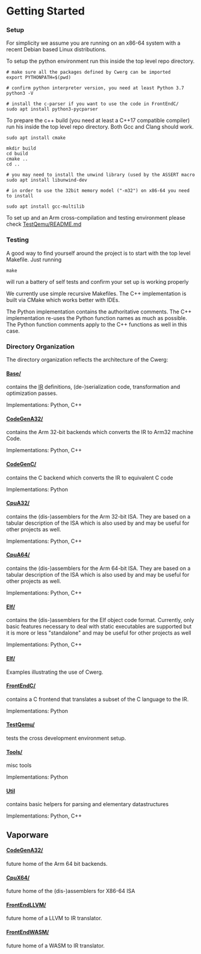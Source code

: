 # Getting Started

### Setup

For simplicity we assume you are running on an x86-64 system with a recent Debian 
based Linux distributions.

To setup the python environment run this inside the
top level repo directory.
```
# make sure all the packages defined by Cwerg can be imported
export PYTHONPATH=$(pwd)

# confirm python interpreter version, you need at least Python 3.7
python3 -V

# install the c-parser if you want to use the code in FrontEndC/
sudo apt install python3-pycparser
```

To prepare the c++ build (you need at least a C++17 compatible compiler) run his 
inside the top level repo directory. Both Gcc and Clang should work.

```
sudo apt install cmake

mkdir build
cd build
cmake ..
cd ..

# you may need to install the unwind library (used by the ASSERT macro
sudo apt install libunwind-dev

# in order to use the 32bit memory model ("-m32") on x86-64 you need to install

sudo apt install gcc-multilib
```

To set up and an Arm cross-compilation and testing environment please check
[TestQemu/README.md](../TestQemu/README.md)

### Testing

A good way to find yourself around the project is to start with
the top level Makefile. Just running 
```
make
```
will run a battery of self tests and confirm your set up is working properly

We currently use simple recursive Makefiles. The C++ implementation
is built via CMake which works better with IDEs.

The Python implementation contains the authoritative comments.
The C++ implementation re-uses the Python function names as much as possible.
The Python function comments apply to the C++ functions as well in this case.

### Directory Organization

The directory organization reflects the architecture of the Cwerg:

#### [Base/](../Base) 

contains the [IR](opcodes.md) definitions, (de-)serialization code, 
transformation and optimization passes.

Implementations: Python, C++ 
 
#### [CodeGenA32/](../CodeGenA32)

contains the Arm 32-bit backends which converts the IR to Arm32 machine Code.

Implementations: Python, C++ 

#### [CodeGenC/](../CodeGenC)
 
contains the C backend which converts the IR to equivalent C code
 
Implementations: Python
 
#### [CpuA32/](../CpuA32)

contains the (dis-)assemblers for the Arm 32-bit ISA. They are based
on a tabular description of the ISA which is also used by 
and may be useful for other projects as well.

Implementations: Python, C++ 

#### [CpuA64/](../CpuA64)

contains the (dis-)assemblers for the Arm 64-bit ISA. They are based
on a tabular description of the ISA which is also used by 
and may be useful for other projects as well.

Implementations: Python, C++ 

#### [Elf/](../Elf)

contains the (dis-)assemblers for the Elf object code format.
Currently, only basic features necessary to deal with static executables
are supported but it is more or less "standalone" and may be useful for
 other projects as well
 
Implementations: Python, C++ 

#### [Elf/](../Elf)

Examples illustrating the use of Cwerg.

#### [FrontEndC/](../FrontEndC)
 
contains a C frontend that translates a subset of the C language to the IR.
 
Implementations: Python
 

#### [TestQemu/](../TestQemu)

tests the cross development environment setup. 

#### [Tools/](../Tools)

misc tools

Implementations: Python

#### [Util](../Util)

contains basic helpers for parsing and elementary datastructures

Implementations: Python, C++

## Vaporware

#### [CodeGenA32/](../CodeGenA32)

future home of the Arm 64 bit backends.

#### [CpuX64/](../CpuX64)

future home of the  (dis-)assemblers for X86-64 ISA


#### [FrontEndLLVM/](../FrontEndLLVM)

future home of a LLVM to IR translator.


#### [FrontEndWASM/](../FrontEndWASM)

future home of a WASM to IR translator.


